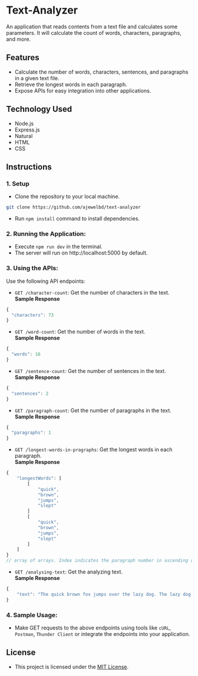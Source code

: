 # Text-Analyzer

An application that reads contents from a text file and calculates some parameters. It will calculate the count of words, characters, paragraphs, and more.

## Features

-   Calculate the number of words, characters, sentences, and paragraphs in a given text file.
-   Retrieve the longest words in each paragraph.
-   Expose APIs for easy integration into other applications.

## Technology Used

-   Node.js
-   Express.js
-   Natural
-   HTML
-   CSS

## Instructions

### 1. Setup

-   Clone the repository to your local machine.

```sh
git clone https://github.com/ajewelbd/text-analyzer
```

-   Run `npm install` command to install dependencies.

### 2. Running the Application:

-   Execute `npm run dev` in the terminal.
-   The server will run on http://localhost:5000 by default.

### 3. Using the APIs:

Use the following API endpoints:

-   `GET /character-count`: Get the number of characters in the text.<br/>
    **Sample Response**

```js
{
  "characters": 73
}
```

-   `GET /word-count`: Get the number of words in the text.<br/>
    **Sample Response**

```js
{
  "words": 16
}
```

-   `GET /sentence-count`: Get the number of sentences in the text.<br/>
    **Sample Response**

```js
{
  "sentences": 2
}
```

-   `GET /paragraph-count`: Get the number of paragraphs in the text.<br/>
    **Sample Response**

```js
{
  "paragraphs": 1
}
```

-   `GET /longest-words-in-pragraphs`: Get the longest words in each paragraph.<br/>
    **Sample Response**

```js
{
    "longestWords": [
        [
            "quick",
            "brown",
            "jumps",
            "slept"
        ]
        [
            "quick",
            "brown",
            "jumps",
            "slept"
        ]
    ]
}
// array of arrays. Index indicates the paragraph number in ascending order.
```

-   `GET /analysing-text`: Get the analyzing text.<br/>
    **Sample Response**

```js
{
    "text": "The quick brown fox jumps over the lazy dog. The lazy dog slept in the sun."
}
```

### 4. Sample Usage:

-   Make GET requests to the above endpoints using tools like `cURL`, `Postman`, `Thunder Client` or integrate the endpoints into your application.

## License

-   This project is licensed under the [MIT License](https://github.com/ajewelbd/text-analyzer/blob/main/LICENSE).
